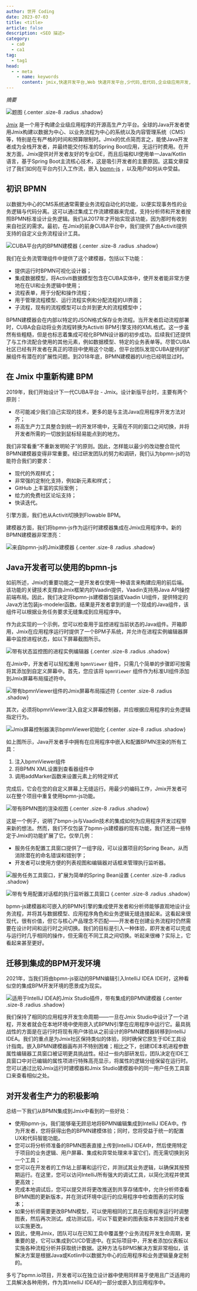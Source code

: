 ```yaml
---
author: 世开 Coding
date: 2023-07-03
title: <title>
article: false
description: <SEO 描述>
category:
  - ca0
  - ca1
tag:
  - tag1
head:
  - - meta
    - name: keywords
      content: jmix,快速开发平台,Web 快速开发平台,少代码,低代码,企业级应用开发,Spring 框架
---
```


_摘要_

<!-- more -->


![题图](https://cdn.abmcode.com/zh-cn/jmix/_media/jmix-rest-diff-ways/jmix-rest-api.png) {.center .size-8 .radius .shadow}

<!-- # 大标题 -->

[Jmix](https://www.jmix.cn) 是一个用于构建企业级应用程序的开源高生产力平台。全球的Java开发者使用Jmix构建以数据为中心、以业务流程为中心的系统以及内容管理系统（CMS）等，特别是在有严格的时间和预算限制时。Jmix的优点简而言之，能使Java开发者成为全栈开发者，并最终能交付标准的Spring Boot应用，无运行时费用。在开发方面，Jmix提供对开发者友好的专业IDE，而且后端和UI使用单一Java/Kotlin语言，基于Spring Boot主流核心技术，这是吸引开发者的主要原因。这篇文章探讨了我们如何在平台内引入工作流，嵌入 [bpmn-js](https://github.com/bpmn-io/bpmn-js) ，以及用户如何从中受益。

## 初识 BPMN

以数据为中心的CMS系统通常需要业务流程自动化的功能，以便实现事务性的业务逻辑与代码分离。这可以通过集成工作流建模器来完成，支持分析师和开发者按照BPMN标准设计业务逻辑。我们从2017年才开始实现该功能，因为那时有收到来自社区的需求。最初，在Jmix的前身CUBA平台中，我们提供了由Activiti提供支持的自定义业务流程设计工具。

![CUBA平台内的BPMN建模器](./_media/jmix-bpm/004-image1.png) {.center .size-8 .radius .shadow}

我们在业务流管理组件中提供了这个建模器，包括以下功能：

- 提供运行时BPMN可视化设计器；
- 集成数据模型，将Activiti数据模型包含在CUBA实体中，使开发者能非常方便地在在UI和业务逻辑中使用；
- 流程表单，用于分配和操作流程；
- 用于管理流程模型、运行流程实例和分配流程的UI界面；
- 子流程，现有的流程模型可以合并到更大的流程模型中；

BPMN建模器会在内部以特定的JSON格式保存业务流程。当开发者启动流程部署时，CUBA会自动将业务流程转换为Activiti BPM引擎支持的XML格式。这一步虽然有些粗糙，但是也标志着集成可视化BPMN设计器的初步成功。后续我们还提供了与工作流配合使用的其他元素，例如数据模型、特定的业务表单等。尽管CUBA社区已经有开发者在真正的项目中使用这个功能，但平台团队发现CUBA提供的扩展组件有潜在的扩展性问题。到2018年底，BPMN建模器的UI也已经明显过时。

## 在 Jmix 中重新构建 BPM

2019年，我们开始设计下一代CUBA平台 - Jmix。设计新版平台时，主要有两个原则：

- 尽可能减少我们自己实现的技术，更多的是与主流Java应用程序开发方法对齐；
- 将高生产力工具整合到统一的开发环境中，无需在不同的窗口之间切换，并将开发者所需的一切放到鼠标轻易能点到的地方。

我们非常看重“不重新发明轮子”的原则。因此，怎样能以最少的改动整合现代BPMN建模器变得非常重要。经过研发团队的努力和调研，我们认为bpmn-js的功能符合我们的要求：

- 现代的外观样式；
- 非常强的定制化支持，例如新元素和样式；
- GitHub 上丰富的实际案例；
- 给力的免费社区论坛支持；
- 快读迭代。

引擎方面，我们也从Activiti切换到Flowable BPM。

建模器方面，我们将bpmn-js作为运行时建模器集成在Jmix应用程序中。新的BPMN建模器非常漂亮：

![来自bpmn-js的Jmix建模器](./_media/jmix-bpm/004-image2.png) {.center .size-8 .radius .shadow}

## Java开发者可以使用的bpmn-js

如前所述，Jmix的重要功能之一是开发者仅使用一种语言来构建应用的前后端。该功能的关键技术支撑由Jmix框架内的Vaadin提供，Vaadin支持用Java API操控前端布局。因此，我们决定将bpmn-js建模器包装成Vaadin UI组件，提供特定的Java方法包装js-modeler函数。结果是开发者拿到的是一个现成的Java组件，该组件可以根据业务任务要求无缝集成到应用程序中。

作为此实现的一个示例，您可以检查用于监控进程当前状态的Java组件。开箱即用，Jmix在应用程序运行时提供了一个BPM子系统，并允许在进程实例编辑器屏幕中监控进程状态，如以下屏幕截图所示。

![带有状态监控图的进程实例编辑器](./_media/jmix-bpm/004-image3.png) {.center .size-8 .radius .shadow}

在Jmix中，开发者可以轻松重用 `bpmnViewer` 组件，只需几个简单的步骤即可按需将其添加到自定义屏幕中。首先，您应该将 `bpmnViewer` 组件作为标准UI组件添加到Jmix屏幕布局描述符中。

![带有bpmnViewer组件的Jmix屏幕布局描述符](./_media/jmix-bpm/004-image4.png) {.center .size-8 .radius .shadow}

其次，必须将bpmnViewer注入自定义屏幕控制器，并应根据应用程序的业务逻辑指定行为。

![Jmix屏幕控制器演示bpmnViewer初始化](./_media/jmix-bpm/004-image5.png) {.center .size-8 .radius .shadow}

如上图所示，Java开发者手中拥有在应用程序中嵌入和配置BPMN渲染的所有工具：

1. 注入bpmnViewer组件
2. 将BPMN XML设置到查看器组件中
3. 调用addMarker函数来设置元素上的特定样式

完成后，它会在您的自定义屏幕上无缝运行。用最少的编码工作，Jmix开发者可以在整个项目中重复使用bpmn-js功能。

![带有BPMN图的渲染视图](./_media/jmix-bpm/004-image6.png) {.center .size-8 .radius .shadow}

这是一个例子，说明了bmpn-js与Vaadin技术的集成如何为应用程序开发过程带来新的想法。然而，我们不仅包装了bpmn-js建模器的现有功能，我们还用一些特定于Jmix的功能扩展了它。仅举几例：

- 服务任务配置工具窗口提供了一组字段，可以设置项目的Spring Bean，从而消除潜在的命名错误和错别字；
- 开发者可以使用方便的列表视图和编辑器对话框来管理执行监听器。

![服务任务工具窗口，扩展为简单的Spring Bean设置](./_media/jmix-bpm/004-image7.png) {.center .size-8 .radius .shadow}

![带有专用配置对话框的执行监听器工具窗口](./_media/jmix-bpm/004-image8.png) {.center .size-8 .radius .shadow}

bpmn-js建模器和可嵌入的BPMN引擎的集成使开发者和分析师能够直观地设计业务流程，并将其与数据模型、应用程序角色和业务逻辑无缝连接起来。这看起来很现代，很有价值，但它与核心产品理念不匹配——开发者在创建业务流程时仍然需要在设计时间和运行时之间切换。我们的目标是引入一种体验，即开发者可以完成与运行时几乎相同的操作，但无需在不同工具之间切换。听起来很棒？实际上，它看起来甚至更好。

## 迁移到集成的BPM开发环境

2021年，当我们将由bpmn-js驱动的BPMN编辑引入IntelliJ IDEA IDE时，这种看似空的集成BPM开发环境的愿景成为现实。

![适用于IntelliJ IDEA的Jmix Studio插件，带有集成的BPMN建模器](./_media/jmix-bpm/004-image9.png) {.center .size-8 .radius .shadow}

我们保持了相同的应用程序开发生命周期——一旦在Jmix Studio中设计了一个进程，开发者就会在本地环境中使用嵌入式BPMN引擎在应用程序中运行它。最具挑战性的方面是在运行时将现有用户体验从之前设计的BPMN建模器转移到IntelliJ IDEA。我们的重点是为Jmix社区保持类似的体验，同时确保它原生于IDE工具设计指南。嵌入BPMN建模器画布并不特别困难；相比之下，创建IDE本机进程参数属性编辑器工具窗口被证明更具挑战性。经过一些内部研发后，团队决定在IDE工具窗口中对已编辑的属性项进行特殊高亮显示，将属性的逻辑分组保留在运行时。您可以通过比较Jmix运行时建模器和Jmix Studio建模器中的同一用户任务工具窗口来查看相似之处。

## 对开发者生产力的积极影响

总结一下我们从BPMN集成到Jmix中看到的一些好处：

- 使用bpmn-js，我们能够毫无顾忌地将BPMN编辑集成到IntelliJ IDEA中。作为开发者，您将获得出色的BPMN建模体验；同时，您将受益于统一的配置UX和代码智能功能。
- 您可以将分析师准备的BPMN图表直接上传到IntelliJ IDEA中，然后使用特定于项目的业务逻辑、用户屏幕、集成和异常处理来丰富它们，而无需切换到另一个工具；
- 您可以在开发者的工作站上部署和运行它，并测试其业务逻辑，以确保其按预期运行。在这里，您可以访问IntelliJ所有强大的调试工具，以简化流程并使其更高效；
- 完成本地调试后，您可以提交并将更改推送到共享存储库中，允许分析师查看BPMN图的更新版本，并在测试环境中运行的应用程序中检查图表的实时版本；
- 如果分析师需要更改BPMN模型，可以使用相同的工具在应用程序运行时调整图表，然后再次测试。成功测试后，可以下载更新的图表版本并发回给开发者以实施更改。
- 因此，使用Jmix，团队可以在已知工具中覆盖整个业务流程开发生命周期，更重要的是，它可以集成到CI/CD管道中。在实际项目中，开发者添加仪表板以实施各种流程分析并获取统计数据。这种方法与BPMS解决方案非常相似，该解决方案是根据Java或Kotlin中以数据为中心的应用程序和业务逻辑量身定制的。

多亏了bpmn.io项目，开发者可以在独立设计器中使用同样易于使用且广泛适用的工具解决各种用例，作为其IntelliJ IDEA的一部分或嵌入到应用程序中。